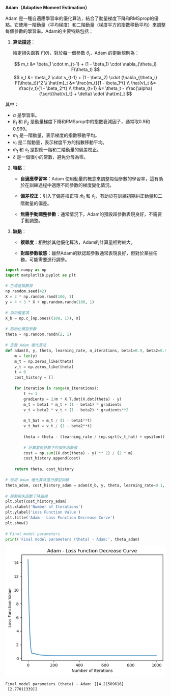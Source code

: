 **Adam（Adaptive Moment Estimation）**

Adam 是一種自適應學習率的優化算法，結合了動量梯度下降和RMSprop的優點。它使用一階動量（平均梯度）和二階動量（梯度平方的指數移動平均）來調整每個參數的學習率。Adam的主要特點包括：

1. **算法描述**：

   給定損失函數 $F(\theta)$，對於每一個參數 $\theta_i$，Adam 的更新規則為：



$$
m_t &= \beta_1 \cdot m_{t-1} + (1 - \beta_1) \cdot \nabla_{\theta_i} F(\theta_t)
$$
$$
v_t &= \beta_2 \cdot v_{t-1} + (1 - \beta_2) \cdot (\nabla_{\theta_i} F(\theta_t))^2 \\
\hat{m}_t &= \frac{m_t}{1 - \beta_1^t} \\
\hat{v}_t &= \frac{v_t}{1 - \beta_2^t} \\
\theta_{t+1} &= \theta_t - \frac{\alpha}{\sqrt{\hat{v}_t} + \delta} \cdot \hat{m}_t
$$



   其中：
   - $\alpha$ 是學習率。
   - $\beta_1$ 和 $\beta_2$ 是動量梯度下降和RMSprop中的指數衰減因子，通常取0.9和0.999。
   - $m_t$ 是一階動量，表示梯度的指數移動平均。
   - $v_t$ 是二階動量，表示梯度平方的指數移動平均。
   - $\hat{m}_t$ 和 $\hat{v}_t$ 是對應一階和二階動量的偏差校正。
   - $\delta$ 是一個很小的常數，避免分母為零。

2. **特點**：

   - **自適應學習率**：Adam 使用動量的概念來調整每個參數的學習率，這有助於在訓練過程中適應不同參數的梯度變化情況。

   - **偏差校正**：引入了偏差校正項 $\hat{m}_t$ 和 $\hat{v}_t$，有助於在訓練初期糾正動量和二階動量的偏差。

   - **無需手動調整參數**：通常情況下，Adam的預設超參數表現良好，不需要手動調整。

3. **缺點**：

   - **複雜度**：相對於其他優化算法，Adam的計算量相對較大。

   - **對超參數敏感**：雖然Adam的默認超參數通常表現良好，但對於某些任務，可能需要進行調參。



```python
import numpy as np
import matplotlib.pyplot as plt

# 生成虛擬數據
np.random.seed(42)
X = 2 * np.random.rand(100, 1)
y = 4 + 3 * X + np.random.randn(100, 1)

# 添加偏差項
X_b = np.c_[np.ones((100, 1)), X]

# 初始化模型參數
theta = np.random.randn(2, 1)

# 定義 Adam 優化算法
def adam(X, y, theta, learning_rate, n_iterations, beta1=0.9, beta2=0.999, epsilon=1e-8):
    m = len(y)
    m_t = np.zeros_like(theta)
    v_t = np.zeros_like(theta)
    t = 0
    cost_history = []

    for iteration in range(n_iterations):
        t += 1
        gradients = 2/m * X.T.dot(X.dot(theta) - y)
        m_t = beta1 * m_t + (1 - beta1) * gradients
        v_t = beta2 * v_t + (1 - beta2) * gradients**2

        m_t_hat = m_t / (1 - beta1**t)
        v_t_hat = v_t / (1 - beta2**t)

        theta = theta - (learning_rate / (np.sqrt(v_t_hat) + epsilon)) * m_t_hat

        # 計算當前參數下的損失函數值
        cost = np.sum((X.dot(theta) - y) ** 2) / (2 * m)
        cost_history.append(cost)

    return theta, cost_history

# 使用 Adam 優化算法進行模型訓練
theta_adam, cost_history_adam = adam(X_b, y, theta, learning_rate=0.1, n_iterations=1000)

# 繪製損失函數下降曲線
plt.plot(cost_history_adam)
plt.xlabel('Number of Iterations')
plt.ylabel('Loss Function Value')
plt.title('Adam - Loss Function Decrease Curve')
plt.show()

# Final model parameters
print('Final model parameters (theta) - Adam:', theta_adam)


```


    
![png](output_1_0.png)
    


    Final model parameters (theta) - Adam: [[4.21509616]
     [2.77011339]]
    


```python

```
